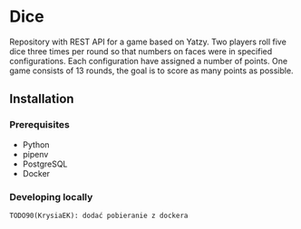 # Dice

Repository with REST API for a game based on Yatzy. Two players roll five dice three times per round so that numbers on faces were in 
specified configurations. Each configuration have assigned a number of points. One game consists of 13 rounds, the 
goal is to score as many points as possible.

## Installation

### Prerequisites

- Python
- pipenv
- PostgreSQL
- Docker

### Developing locally

```TODO90(KrysiaEK): dodać pobieranie z dockera```







